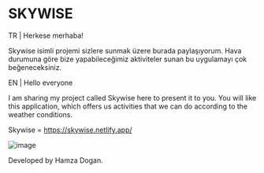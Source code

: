 # SKYWISE
TR | Herkese merhaba!

Skywise isimli projemi sizlere sunmak üzere burada paylaşıyorum. Hava durumuna göre bize yapabileceğimiz aktiviteler sunan bu uygulamayı çok beğeneceksiniz.



EN | Hello everyone

I am sharing my project called Skywise here to present it to you. You will like this application, which offers us activities that we can do according to the weather conditions.

Skywise = https://skywise.netlify.app/

![image](https://github.com/HamzaDogann/SKYWISE/assets/93007915/e09f0884-507d-4eb0-826a-a2f53be9a741)


Developed by Hamza Dogan.
